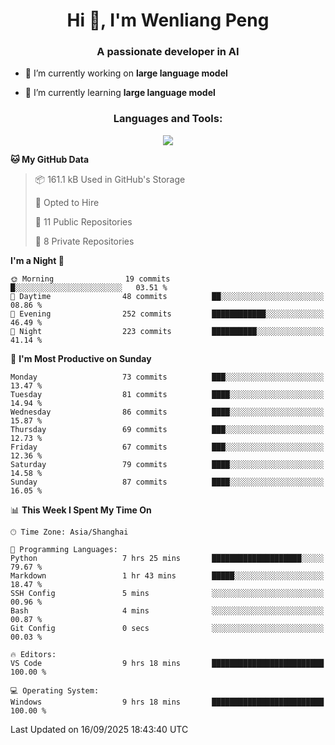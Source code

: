 <h1 align="center">Hi 👋, I'm Wenliang Peng</h1>
<h3 align="center">A passionate developer in AI</h3>

- 🔭 I’m currently working on **large language model**

- 🌱 I’m currently learning **large language model**

<!-- <h3 align="left">Connect with me:</h3> -->
<!-- <p align="left">
</p> -->

<h3 align="center">Languages and Tools:</h3>
<p align="center">
  <a href="https://skillicons.dev">
    <img src="https://skillicons.dev/icons?i=cpp,ros,docker,azure,git,linux,py,pytorch,cmake,githubactions,powershell,md&perline=6" />
  </a>
</p>


<!-- <p><img align="center" src="https://github-readme-stats.vercel.app/api/top-langs?username=bpwl0121&show_icons=true&locale=en&layout=compact" alt="bpwl0121" /></p> -->

<!-- <p><img align="center" src="https://github-readme-streak-stats.herokuapp.com/?user=bpwl0121&" alt="bpwl0121" /></p> -->

<!--START_SECTION:waka-->
**🐱 My GitHub Data** 

> 📦 161.1 kB Used in GitHub's Storage 
 > 
> 💼 Opted to Hire
 > 
> 📜 11 Public Repositories 
 > 
> 🔑 8 Private Repositories 
 > 
**I'm a Night 🦉** 

```text
🌞 Morning                19 commits          █░░░░░░░░░░░░░░░░░░░░░░░░   03.51 % 
🌆 Daytime                48 commits          ██░░░░░░░░░░░░░░░░░░░░░░░   08.86 % 
🌃 Evening                252 commits         ████████████░░░░░░░░░░░░░   46.49 % 
🌙 Night                  223 commits         ██████████░░░░░░░░░░░░░░░   41.14 % 
```
📅 **I'm Most Productive on Sunday** 

```text
Monday                   73 commits          ███░░░░░░░░░░░░░░░░░░░░░░   13.47 % 
Tuesday                  81 commits          ████░░░░░░░░░░░░░░░░░░░░░   14.94 % 
Wednesday                86 commits          ████░░░░░░░░░░░░░░░░░░░░░   15.87 % 
Thursday                 69 commits          ███░░░░░░░░░░░░░░░░░░░░░░   12.73 % 
Friday                   67 commits          ███░░░░░░░░░░░░░░░░░░░░░░   12.36 % 
Saturday                 79 commits          ████░░░░░░░░░░░░░░░░░░░░░   14.58 % 
Sunday                   87 commits          ████░░░░░░░░░░░░░░░░░░░░░   16.05 % 
```


📊 **This Week I Spent My Time On** 

```text
🕑︎ Time Zone: Asia/Shanghai

💬 Programming Languages: 
Python                   7 hrs 25 mins       ████████████████████░░░░░   79.67 % 
Markdown                 1 hr 43 mins        █████░░░░░░░░░░░░░░░░░░░░   18.47 % 
SSH Config               5 mins              ░░░░░░░░░░░░░░░░░░░░░░░░░   00.96 % 
Bash                     4 mins              ░░░░░░░░░░░░░░░░░░░░░░░░░   00.87 % 
Git Config               0 secs              ░░░░░░░░░░░░░░░░░░░░░░░░░   00.03 % 

🔥 Editors: 
VS Code                  9 hrs 18 mins       █████████████████████████   100.00 % 

💻 Operating System: 
Windows                  9 hrs 18 mins       █████████████████████████   100.00 % 
```


 Last Updated on 16/09/2025 18:43:40 UTC
<!--END_SECTION:waka-->
